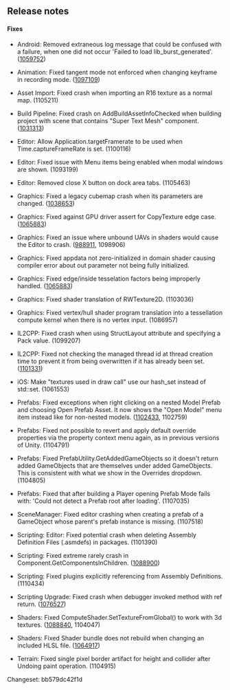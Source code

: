 ## Release notes

#### Fixes

-   Android: Removed extraneous log message that could be confused with a failure, when one did not occur \'Failed to load lib_burst_generated\'. ([1059752](https://issuetracker.unity3d.com/issues/burst-files-are-not-found-when-running-android-build))

-   Animation: Fixed tangent mode not enforced when changing keyframe in recording mode. ([1097109](https://issuetracker.unity3d.com/issues/clamp-auto-tangent-key-creation-is-not-accurate))

-   Asset Import: Fixed crash when importing an R16 texture as a normal map. (1105211)

-   Build Pipeline: Fixed crash on AddBuildAssetInfoChecked when building project with scene that contains \"Super Text Mesh\" component. ([1031313](https://issuetracker.unity3d.com/issues/crash-on-addbuildassetinfochecked-when-building-project-with-scene-that-contains-super-text-mesh-component))

-   Editor: Allow Application.targetFramerate to be used when Time.captureFrameRate is set. (1100116)

-   Editor: Fixed issue with Menu items being enabled when modal windows are shown. (1093199)

-   Editor: Removed close X button on dock area tabs. (1105463)

-   Graphics: Fixed a legacy cubemap crash when its parameters are changed. ([1038653](https://issuetracker.unity3d.com/issues/legacy-cubemap-crashes-when-parameters-are-changed))

-   Graphics: Fixed against GPU driver assert for CopyTexture edge case. ([1065883](https://issuetracker.unity3d.com/issues/metal-edge-length-tessellation-throws-compilation-error-when-using-vertex-normal-on-the-vertex-function))

-   Graphics: Fixed an issue where unbound UAVs in shaders would cause the Editor to crash. ([988911](https://issuetracker.unity3d.com/issues/dx12-editor-switch-to-dx12-editor-crashes-if-object-in-scene-is-using-a-shader-with-uav-texture), 1098906)

-   Graphics: Fixed appdata not zero-initialized in domain shader causing compiler error about out parameter not being fully initialized.

-   Graphics: Fixed edge/inside tesselation factors being improperly handled. ([1065883](https://issuetracker.unity3d.com/issues/metal-edge-length-tessellation-throws-compilation-error-when-using-vertex-normal-on-the-vertex-function))

-   Graphics: Fixed shader translation of RWTexture2D. (1103036)

-   Graphics: Fixed vertex/hull shader program translation into a tessellation compute kernel when there is no vertex input. (1086957)

-   IL2CPP: Fixed crash when using StructLayout attribute and specifying a Pack value. (1099207)

-   IL2CPP: Fixed not checking the managed thread id at thread creation time to prevent it from being overwritten if it has already been set. ([1101331](https://issuetracker.unity3d.com/issues/il2cpp-the-unique-identifier-of-a-thread-differs-inside-and-outside-of-the-thread))

-   iOS: Make \"textures used in draw call\" use our hash_set instead of std::set. (1061553)

-   Prefabs: Fixed exceptions when right clicking on a nested Model Prefab and choosing Open Prefab Asset. It now shows the \"Open Model\" menu item instead like for non-nested models. ([1102433](https://issuetracker.unity3d.com/issues/improved-prefabs-argumentexception-raises-when-user-tries-to-use-open-prefab-asset-menu-item-on-models-child), 1102759)

-   Prefabs: Fixed not possible to revert and apply default override properties via the property context menu again, as in previous versions of Unity. (1104791)

-   Prefabs: Fixed PrefabUtility.GetAddedGameObjects so it doesn\'t return added GameObjects that are themselves under added GameObjects. This is consistent with what we show in the Overrides dropdown. (1104805)

-   Prefabs: Fixed that after building a Player opening Prefab Mode fails with: \'Could not detect a Prefab root after loading\'. (1107035)

-   SceneManager: Fixed editor crashing when creating a prefab of a GameObject whose parent\'s prefab instance is missing. (1107518)

-   Scripting: Editor: Fixed potential crash when deleting Assembly Definition Files (.asmdefs) in packages. (1101390)

-   Scripting: Fixed extreme rarely crash in Component.GetComponentsInChildren. ([1088900](https://issuetracker.unity3d.com/issues/editor-crashes-on-getcomponentsinchildren-method))

-   Scripting: Fixed plugins explicitly referencing from Assembly Definitions. (1110434)

-   Scripting Upgrade: Fixed crash when debugger invoked method with ref return. ([1076527](https://issuetracker.unity3d.com/issues/unity-crashes-when-inspecting-a-ref-return-property-when-debugging-in-visual-studio))

-   Shaders: Fixed ComputeShader.SetTextureFromGlobal() to work with 3d textures. ([1088840](https://issuetracker.unity3d.com/issues/computeshader-dot-settexturefromglobal-errors-when-using-it-with-3d-rendertexture), 1104047)

-   Shaders: Fixed Shader bundle does not rebuild when changing an included HLSL file. ([1064917](https://issuetracker.unity3d.com/issues/shader-bundle-does-not-rebuild-when-changing-an-included-hlsl-file))

-   Terrain: Fixed single pixel border artifact for height and collider after Undoing paint operation. (1104915)

Changeset: bb579dc42f1d
